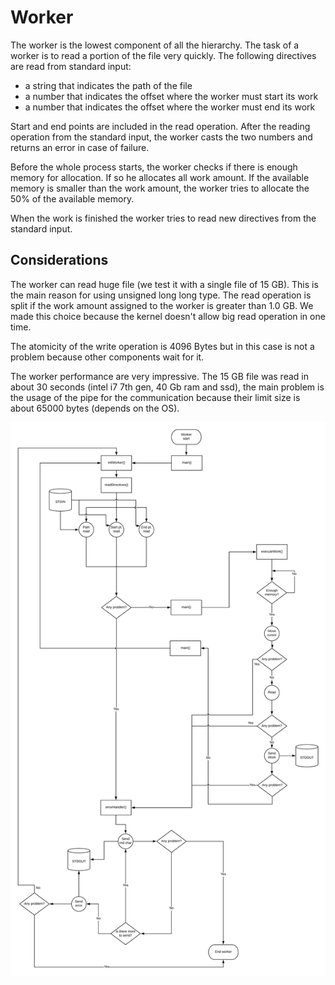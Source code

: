 # Worker
The worker is the lowest component of all the hierarchy. The task of a worker is to read a portion of the file very quickly. The following directives are read from standard input:

* a string that indicates the path of the file
* a number that indicates the offset where the worker must start its work
* a number that indicates the offset where the worker must end its work

Start and end points are included in the read operation. After the reading operation from the standard input, the worker casts the two numbers and returns an error in case of failure.

Before the whole process starts, the worker checks if there is enough memory for allocation. If so he allocates all work amount. If the available memory is smaller than the work amount, the worker tries to allocate the 50% of the available memory.

When the work is finished the worker tries to read new directives from the standard input.

## Considerations
The worker can read huge file (we test it with a single file of 15 GB). This is the main reason for using unsigned long long type. The read operation is split if the work amount assigned to the worker is greater than 1.0 GB. We made this choice because the kernel doesn't allow big read operation in one time. 

The atomicity of the write operation is 4096 Bytes but in this case is not a problem because other components wait for it.

The worker performance are very impressive. The 15 GB file was read in about 30 seconds (intel i7 7th gen, 40 Gb ram and ssd), the main problem is the usage of the pipe for the communication because their limit size is about 65000 bytes (depends on the OS).

![Worker schema](./Worker.png)
